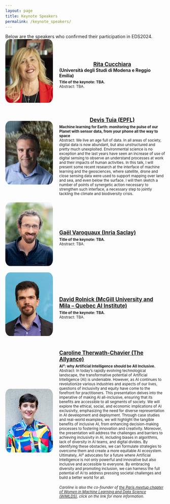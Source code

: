 ```yaml
---
layout: page
title: Keynote Speakers
permalink: /keynote_speakers/
---
```


<head>
    <meta charset="UTF-8">
    <meta name="viewport" content="width=device-width, initial-scale=1.0">
    <title>Keynote Speakers</title>
    <style>
        .speaker-container {
            display: flex;
            flex-direction: column;
            align-items: flex-start;
            gap: 20px;
        }
        .speaker {
            display: flex;
            align-items: center;
            gap: 20px;
        }
        .speaker img {
            width: 150px;
            height: 200px;
            border-radius: 10%;
            object-fit: cover;
            vertical-align: middle;
        }
        .speaker-info {
            flex: 1;
        }
        .speaker-info h2 {
            display: flex;
            flex-direction: column;
            align-items: center;
            font-size: larger;
            margin-bottom: 5px;
        }
        .speaker-info strong {
            font-weight: bold; 
        }
        .speaker-info .affiliation {
        font-size: smaller; 
        }
        .speaker-info p {
            margin: 0;
            font-size: smaller;
            text-align: left;
        }
    </style>
</head>
Below are the speakers who confirmed their participation in EDS2024.

<body>
    <div class="speaker-container">
    <div class="speaker">
        <img src="../assets/images_speakers/rita_cucchiara.jpg" alt="Rita Cucchiara">
        <div class="speaker-info">
            <a href="https://aimagelab.ing.unimore.it/imagelab/person.asp?idpersona=1">
                <!-- <h2>Rita Cucchiara </h2> -->
                <!-- <h2>Rita Cucchiara (Università degli Studi di Modena e Reggio Emilia)</h2> -->
                <h2> Rita Cucchiara
            </a><p class="affiliation">(Università degli Studi di Modena e Reggio Emilia)</p></h2>
            <p><strong>Title of the keynote: TBA.</strong></p>
            <p>Abstract: TBA.</p>
        </div>
    </div>
    <div class="speaker">
        <img src="../assets/images_speakers/devis_tuia.jpg" alt="Devis Tuia">
        <div class="speaker-info">
            <a href="https://people.epfl.ch/devis.tuia">
                <!-- <h2>Devis Tuia</h2> -->
                <h2>Devis Tuia (EPFL)</h2>
            </a>
            <p><strong>Machine learning for Earth: monitoring the pulse of our Planet with sensor data, from your phone all the way to space</strong></p>
            <p>Abstract: We live an age full of data. In all areas of society, digital data is now abundant, but also unstructured and pretty much unexploited. Environmental science is no exception and the last years have seen an increase of use of digital sensing to observe an understand processes at work and their impacts of human activities. In this talk, I will present some recent research at the interface of machine learning and the geosciences, where satellite, drone and close sensing data were used to support mapping over land and sea, and even below the surface. I will then sketch a number of points of synergetic action necessary to strengthen such interface, a necessary step to jointly tackling the climate and biodiversity crisis.</p>
        </div>
    </div>
        <div class="speaker">
            <img src="../assets/images_speakers/gael_varoquaux.jpg" alt="Gaël Varoquaux">
            <div class="speaker-info">
                <a href="https://gael-varoquaux.info/">
                    <!-- <h2>Gaël Varoquaux</h2> -->
                    <h2>Gaël Varoquaux (Inria Saclay)</h2>
                </a>
                <p><strong>Title of the keynote: TBA.</strong></p>
                <p>Abstract: TBA.</p>
            </div>
        </div>
        <div class="speaker-container">
    <div class="speaker">
        <img src="../assets/images_speakers/rolnick_square.jpg" alt="David Rolnick ">
        <div class="speaker-info">
            <a href="https://davidrolnick.com/">
                <!-- <h2>David Rolnick </h2> -->
                <h2>David Rolnick (McGill University and Mila – Quebec AI Institute)</h2>
            </a>
            <p><strong>Title of the keynote: TBA.</strong></p>
            <p>Abstract: TBA.</p>
        </div>
    </div>
        <div class="speaker">
            <img src="../assets/images_speakers/caroline_therwath-chavier.jpeg" alt="Caroline Therwath-Chavier">
            <div class="speaker-info">
                <a href="https://theallyance.one/team">
                    <!-- <h2>Caroline Therwath-Chavier</h2> -->
                    <h2>Caroline Therwath-Chavier (The Allyance)</h2>
                </a>
                <p><strong>AI²: why Artificial Intelligence should be All Inclusive.</strong></p>
                <p>Abstract: In today’s rapidly evolving technological landscape, the transformative potential of Artificial Intelligence (AI) is undeniable. However, as AI continues to revolutionize various industries and aspects of our lives, questions of inclusivity and equity have come to the forefront for practitioners. This presentation delves into the imperative of making AI all-inclusive, ensuring that its benefits are accessible to all segments of society.
                We will explore the ethical, social, and economic implications of AI exclusivity, emphasizing the need for diverse representation in AI development and deployment. Through case studies and real-world examples, we will highlight the tangible benefits of inclusive AI, from enhancing decision-making processes to fostering innovation and creativity.
                Moreover, the presentation will address the challenges and barriers to achieving inclusivity in AI, including biases in algorithms, lack of diversity in AI teams, and digital divides. By identifying these obstacles, we can formulate strategies to overcome them and create a more equitable AI ecosystem.
Ultimately, AI² advocates for a future where Artificial Intelligence is not only powerful and innovative but also inclusive and accessible to everyone. By embracing diversity and promoting inclusion, we can harness the full potential of AI to address pressing societal challenges and build a better world for all.</p><br>        
<p><em>Caroline is also the co-founder of <a href="https://www.meetup.com/fr-FR/Paris-Women-in-Machine-Learning-Data-Science/">the Paris meetup chapter of Women in Machine Learning and Data Science (WiMLDS)</a>, click on the link for more information.</em></p>
            </div>
        </div>
    </div>
<!-- </body> -->

